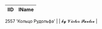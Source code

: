 | IID | IName               |
|-----|---------------------|
2557	'Кольцо Рудольфа'
|     | 𝓫𝔂 𝓥𝓲𝓬𝓽𝓸𝓻 𝓟𝓪𝓿𝓵𝓸𝓿   |